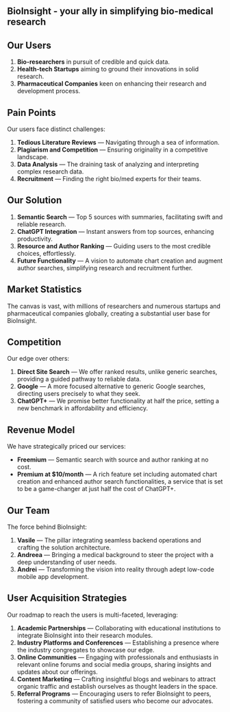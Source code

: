 ## BioInsight - your ally in simplifying bio-medical research

## Our Users
1. **Bio-researchers** in pursuit of credible and quick data.
2. **Health-tech Startups** aiming to ground their innovations in solid research.
3. **Pharmaceutical Companies** keen on enhancing their research and development process.

## Pain Points
Our users face distinct challenges:

1. **Tedious Literature Reviews** — Navigating through a sea of information.
2. **Plagiarism and Competition** — Ensuring originality in a competitive landscape.
3. **Data Analysis** — The draining task of analyzing and interpreting complex research data.
4. **Recruitment** — Finding the right bio/med experts for their teams.

## Our Solution

1. **Semantic Search** — Top 5 sources with summaries, facilitating swift and reliable research.
2. **ChatGPT Integration** — Instant answers from top sources, enhancing productivity.
3. **Resource and Author Ranking** — Guiding users to the most credible choices, effortlessly.
4. **Future Functionality** — A vision to automate chart creation and augment author searches, simplifying research and recruitment further.

## Market Statistics
The canvas is vast, with millions of researchers and numerous startups and pharmaceutical companies globally, creating a substantial user base for BioInsight.

## Competition
Our edge over others:

1. **Direct Site Search** — We offer ranked results, unlike generic searches, providing a guided pathway to reliable data.
2. **Google** — A more focused alternative to generic Google searches, directing users precisely to what they seek.
3. **ChatGPT+** — We promise better functionality at half the price, setting a new benchmark in affordability and efficiency.

## Revenue Model
We have strategically priced our services:

- **Freemium** — Semantic search with source and author ranking at no cost.
- **Premium at $10/month** — A rich feature set including automated chart creation and enhanced author search functionalities, a service that is set to be a game-changer at just half the cost of ChatGPT+.

## Our Team
The force behind BioInsight:

1. **Vasile** — The pillar integrating seamless backend operations and crafting the solution architecture.
2. **Andreea** — Bringing a medical background to steer the project with a deep understanding of user needs.
3. **Andrei** — Transforming the vision into reality through adept low-code mobile app development.

## User Acquisition Strategies
Our roadmap to reach the users is multi-faceted, leveraging:

1. **Academic Partnerships** — Collaborating with educational institutions to integrate BioInsight into their research modules.
2. **Industry Platforms and Conferences** — Establishing a presence where the industry congregates to showcase our edge.
3. **Online Communities** — Engaging with professionals and enthusiasts in relevant online forums and social media groups, sharing insights and updates about our offerings.
4. **Content Marketing** — Crafting insightful blogs and webinars to attract organic traffic and establish ourselves as thought leaders in the space.
5. **Referral Programs** — Encouraging users to refer BioInsight to peers, fostering a community of satisfied users who become our advocates.

